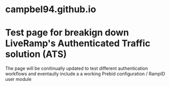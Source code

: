 # campbel94.github.io

# Test page for breakign down LiveRamp's Authenticated Traffic solution (ATS)


The page will be conitinually updated to test different authentication workflows and eventaully include a a working Prebid configuration / RampID user module 
